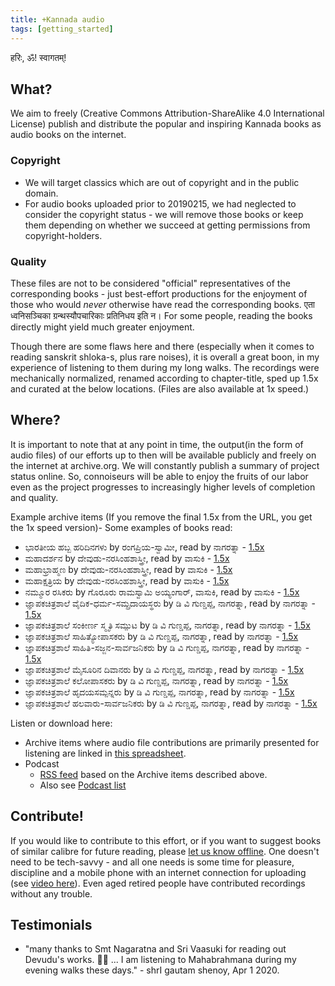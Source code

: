 ```yaml
---
title: +Kannada audio
tags: [getting_started]
---
```


हरिः, ॐ! स्वागतम्!

## What?
We aim to freely (Creative Commons Attribution-ShareAlike 4.0 International License) publish and distribute the popular and inspiring Kannada books as audio books on the internet.

### Copyright
- We will target classics which are out of copyright and in the public domain.
- For audio books uploaded prior to 20190215, we had neglected to consider the copyright status - we will remove those books or keep them depending on whether we succeed at getting permissions from copyright-holders.

### Quality
These files are not to be considered "official" representatives of the corresponding books - just best-effort productions for the enjoyment of those who would *never* otherwise have read the corresponding books. एता ध्वनिसञ्चिका ग्रन्थस्यौपचारिकाः प्रतिनिधय इति न। For some people, reading the books directly might yield much greater enjoyment.

Though there are some flaws here and there (especially when it comes to reading sanskrit shloka-s, plus rare noises), it is overall a great boon, in my experience of listening to them during my long walks. The recordings were mechanically normalized, renamed according to chapter-title, sped up 1.5x and curated at the below locations. (Files are also available at 1x speed.)

## Where?
It is important to note that at any point in time, the output(in the form of audio files) of our efforts up to then will be available publicly and freely on the internet at archive.org. We will constantly publish a summary of project status online. So, connoiseurs will be able to enjoy the fruits of our labor even as the project progresses to increasingly higher levels of completion and quality.

Example archive items (If you remove the final 1.5x from the URL, you get the 1x speed version)-
Some examples of books read:

- ಭಾರತೀಯ ಹಬ್ಬ ಹರಿದಿನಗಳು by ರಂಗಪ್ರಿಯ-ಸ್ವಾಮೀ, read by ನಾಗರತ್ನಾ - [1.5x](https://archive.org/details/bhAratIya-habba-AcharaNegaLu-rangapriya-swamy-1.5x)
- ಮಹಾದರ್ಶನ by ದೇವುಡು-ನರಸಿಂಹಶಾಸ್ತ್ರೀ, read by ವಾಸುಕಿ - [1.5x](https://archive.org/details/mahA-darshana-devuDu-narasimha-shAstrI-1.5x)
- ಮಹಾಭ್ರಾಹ್ಮಣ by ದೇವುಡು-ನರಸಿಂಹಶಾಸ್ತ್ರೀ, read by ವಾಸುಕಿ - [1.5x](https://archive.org/details/MahaBrahmana-by-DevuduAudio-1.5x)
- ಮಹಾಕ್ಷತ್ರಿಯ by ದೇವುಡು-ನರಸಿಂಹಶಾಸ್ತ್ರೀ, read by ವಾಸುಕಿ - [1.5x](https://archive.org/details/mahA-kShatriya-devuDu-narasimha-shAstrI-1.5x)
- ನಮ್ಮೂರ ರಸಿಕರು by ಗೊರೂರು ರಾಮಸ್ವಾಮಿ ಅಯ್ಯಂಗಾರ್, ವಾಸುಕಿ, read by ವಾಸುಕಿ - [1.5x](https://archive.org/details/nammuura-rasikaru-1.5x)
- ಜ್ಞಾಪಕಚಿತ್ರಶಾಲೆ ವೈದಿಕ-ಧರ್ಮ-ಸಮ್ಪ್ರದಾಯಸ್ಥರು by ಡಿ ವಿ ಗುಣ್ಡಪ್ಪ, ನಾಗರತ್ನಾ, read by ನಾಗರತ್ನಾ - [1.5x](https://archive.org/details/dvg-jnapaka-chitra-shaale-vaidika-dharma-sampradAyastharu-1.5x)
- ಜ್ಞಾಪಕಚಿತ್ರಶಾಲೆ ಸಂಕೀರ್ಣ ಸ್ಮೃತಿ ಸಮ್ಪುಟ by ಡಿ ವಿ ಗುಣ್ಡಪ್ಪ, ನಾಗರತ್ನಾ, read by ನಾಗರತ್ನಾ - [1.5x](https://archive.org/details/dvg-jnapaka-chitra-shaale-sankIrNa-smRti-sampuTa-1.5x)
- ಜ್ಞಾಪಕಚಿತ್ರಶಾಲೆ ಸಾಹಿತ್ಯೋಪಾಸಕರು by ಡಿ ವಿ ಗುಣ್ಡಪ್ಪ, ನಾಗರತ್ನಾ, read by ನಾಗರತ್ನಾ - [1.5x](https://archive.org/details/dvg-jnapaka-chitra-shaale-sAhityopAsakaru-1.5x)
- ಜ್ಞಾಪಕಚಿತ್ರಶಾಲೆ ಸಾಹಿತಿ-ಸಜ್ಜನ-ಸಾರ್ವಜನಿಕರು by ಡಿ ವಿ ಗುಣ್ಡಪ್ಪ, ನಾಗರತ್ನಾ, read by ನಾಗರತ್ನಾ - [1.5x](https://archive.org/details/dvg-jnapaka-chitra-shaale-sAhiti-sajjana-sArvajanikaru-1.5x)
- ಜ್ಞಾಪಕಚಿತ್ರಶಾಲೆ ಮೈಸೂರಿನ ದಿವಾನರು by ಡಿ ವಿ ಗುಣ್ಡಪ್ಪ, ನಾಗರತ್ನಾ, read by ನಾಗರತ್ನಾ - [1.5x](https://archive.org/details/dvg-jnapaka-chitra-shaale-maisUrina-dIvAnaru-1.5x)
- ಜ್ಞಾಪಕಚಿತ್ರಶಾಲೆ ಕಲೋಪಾಸಕರು by ಡಿ ವಿ ಗುಣ್ಡಪ್ಪ, ನಾಗರತ್ನಾ, read by ನಾಗರತ್ನಾ - [1.5x](https://archive.org/details/dvg-jnapaka-chitra-shaale-kalopAsakaru-1.5x)
- ಜ್ಞಾಪಕಚಿತ್ರಶಾಲೆ ಹೃದಯಸಮ್ಪನ್ನರು by ಡಿ ವಿ ಗುಣ್ಡಪ್ಪ, ನಾಗರತ್ನಾ, read by ನಾಗರತ್ನಾ - [1.5x](https://archive.org/details/dvg-jnapaka-chitra-shaale-hRdaya-sampannaru-1.5x)
- ಜ್ಞಾಪಕಚಿತ್ರಶಾಲೆ ಹಲವಾರು-ಸಾರ್ವಜನಿಕರು by ಡಿ ವಿ ಗುಣ್ಡಪ್ಪ, ನಾಗರತ್ನಾ, read by ನಾಗರತ್ನಾ - [1.5x](https://archive.org/details/jnApaka-chitra-shAle-halavAru-sArvajanikaru-1.5x)

Listen or download here:
- Archive items where audio file contributions are primarily presented for listening are linked in [this spreadsheet](https://docs.google.com/spreadsheets/d/1YTU1e2CIeUXqsu06z_pfugpt3lkMeXeZLbLauOtksCQ/edit#gid=556879388).
- Podcast
  - [RSS feed](http://api.vedavaapi.org/scala/podcasts/v1/archiveRequests?archiveRequestUri=https%3A%2F%2Fgithub.com%2Fsanskrit-coders%2Frss-feeds%2Fraw%2Fmaster%2Ffeeds%2Fkn%2FrequestJsons%2FnAgusPodcasts.json) based on the Archive items described above.
  - Also see [Podcast list](https://docs.google.com/spreadsheets/d/1KMhtMaHCQpucqxH3aVcmYmPvQyV9vmunvckV2ARvD4M/edit#gid=0)

## Contribute!

If you would like to contribute to this effort, or if you want to suggest books of similar calibre for future reading, please [let us know offline](https://github.com/sanskrit/projects/issues/new). One doesn't need to be tech-savvy - and all one needs is some time for pleasure, discipline and a mobile phone with an internet connection for uploading (see [video here](https://www.youtube.com/watch?v=FpwDrXkW1zo)). Even aged retired people have contributed recordings without any trouble.

## Testimonials
- "many thanks to Smt Nagaratna and Sri Vaasuki for reading out Devudu's works. 🙏🏼 ... I am listening to Mahabrahmana during my evening walks these days." - shrI gautam shenoy, Apr 1 2020.